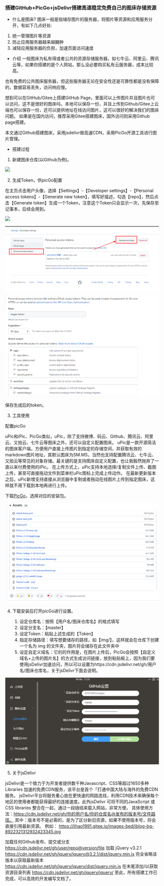 ### 搭建GitHub+PicGo+jsDelivr搭建高速稳定免费自己的图床存储资源

* 什么是图床?
图床一般是指储存图片的服务器，将图片等资源和应用服务分开，有如下几点好处: 
1. 统一管理图片等资源
2. 防止应用服务器越来越臃肿
3. 减轻应用服务器的负担，加速页面访问速度

* 介绍
一般图床为私有得或者公共的资源存储服务器，如七牛云、阿里云、腾讯云等，如果你搭建的是个人网站，那么没必要购买私有云服务器，成本比较高。

也有免费的公共图床服务器，但这些服务器无论在安全性还是可靠性都是没有保障的，数据容易丢失，访问响应慢。

想到可以在GitHub/Gitee上搭建GitHub Page，里面可以上传图片并且图片也可以访问，这不是很好的图床吗，本地可以保存一份，并且上传到Github/Gitee上云端也可以保存一份，还可以提供地址在线访问图片，这可以很好的解决我们的图床问题。
如果是在国内访问，推荐采用Gitee搭建图床，国外访问则采用Github page搭建。

本文通过Github搭建图床，采用jsdelivr做高速CDN，采用PicGo开源工具进行图片管理。

* 搭建过程

1. 新建图床仓库(以Github为例)。

![](https://cdn.jsdelivr.net/gh/879733672/images/img/2021-11-18_000824.png)

2. 生成Token，供picGo配置

在主页点击用户头像，选择【Settings】-【Developer settings】-【Personal access tokens】-【Generate new token】，填写好描述，勾选【repo】，然后点击【Generate token】生成一个Token，注意这个Token只会显示一次，先保存至记事本，后续会用到。

![](https://cdn.jsdelivr.net/gh/879733672/images/img/2021-11-18_001722.png)

![](https://raw.githubusercontent.com/879733672/images/master/img/2021-11-18_001849.png)

![](https://raw.githubusercontent.com/879733672/images/master/img/2021-11-18_002027.png)

保存生成后的token。

3. 工具使用

配置picGo

uPic和iPic、PicGo类似，uPic，除了支持微博、码云、Github、腾讯云、阿里云、又拍云、七牛云等图床之外，还可以自定义配置图床。
uPic是一款开源简洁的图床客户端，方便用户直接上传图片到指定的存储空间，并获取有效的markdown图片地址，其默认图床为SM.MS，当然也支持配置腾讯云、七牛云、又拍云等常见的对象存储。最关键的是支持图床自定义配置，也让我毅然抛弃了一直以来付费使用的iPic。
在上传方式上，uPic支持本地选择/复制文件上传、截图上传，甚至可直接拖动文件到菜单栏uPic图标上完成上传动作。
在最新更新版本之后，uPic新增支持直接从浏览器中复制或者拖动在线图片上传到指定图床，这样就不用下载到本地再进行上传。


下载[PicGo](https://github.com/Molunerfinn/picgo/releases)，选择对应的安装包。

![](https://raw.githubusercontent.com/879733672/images/master/img/2021-11-18_002734.png)


4. 下载安装后打开picGo进行设置。

    1. 设定仓库名：按照【用户名/图床仓库名】的格式填写
    2. 设定分支名：【master】
    3. 设定Token：粘贴上述生成的【Token】
    4. 指定存储路径：填写想要储存的路径，如【img/】，这样就会在仓库下创建一个名为 img 的文件夹，图片将会储存在此文件夹中
    5. 设定自定义域名：它的的作用是，在图片上传后，PicGo会按照【自定义域名+上传的图片名】的方式生成访问链接，放到粘贴板上，因为我们要使用jsDelivr加速访问，所以可以设置为https://cdn.jsdelivr.net/gh/用户名/图床仓库名，关于jsDelivr下面会说明。

![](https://raw.githubusercontent.com/879733672/images/master/img/2021-11-18_011902.png)


5. 关于jsDelivr

jsDelivr是一个致力于为开发者提供数千种Javascript、CSS等超过1650多种 Libraries 加速的免费CDN服务，该平台是首个「打通中国大陆与海外的免费CDN服务。
jsDelivr平台将服务重心放在更快速的网路连线，利用CDN技术来确保每个地区的使用者都能获得最好的连接速度。此外jsDelivr 可将不同的JavaScript 或CSS libraries 整合在一起，通过一段链结来载入网站，非常方便。
具体使用方法：https://cdn.jsdelivr.net/gh/你的用户名/你的仓库名@发布的版本号/文件路径。
其中：版本号不是必需的，是为了区分新旧资源，如果不使用版本号，将会直接引用最新资源。
例如：
https://lihao1991.gitee.io/images-bed/iblog-bg-8922321312932423345.jpg

加载任何Github发布、提交或分支
https://cdn.jsdelivr.net/gh/user/repo@version/file
加载 jQuery v3.2.1
https://cdn.jsdelivr.net/gh/jquery/jquery@3.2.1/dist/jquery.min.js
完全省略该版本以获取最新版本
https://cdn.jsdelivr.net/gh/jquery/jquery/dist/jquery.min.js
在末尾添加/以获取资源目录列表
https://cdn.jsdelivr.net/gh/jquery/jquery/
至此，所有搭建工作已完成，可以高效的开发编写文档了。
